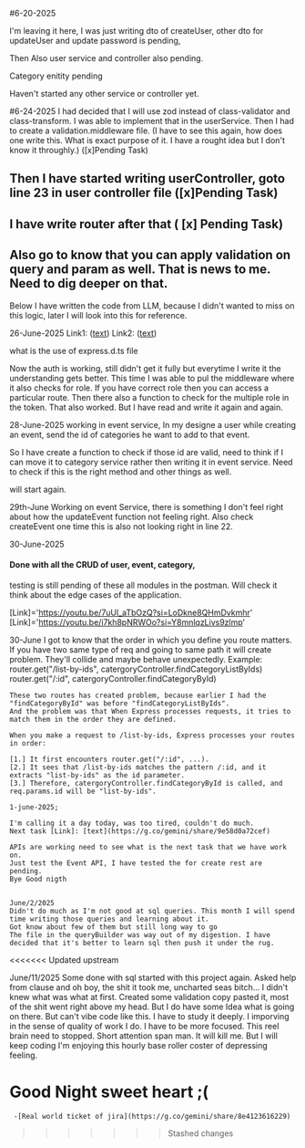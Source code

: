 #6-20-2025

I'm leaving it here, I was just writing dto of createUser, other dto for updateUser and update password is pending, 

Then Also user service and controller also pending.

Category enitity pending

Haven't started any other service or controller yet.

#6-24-2025
I had decided that I will use zod instead of class-validator and class-transform.
I was able to implement that in the userService.
Then I had to create a validation.middleware file. (I have to see this again, how does one write this. What is exact purpose of it. I have a rought idea but I don't know it throughly.) ([x]Pending Task)

## Then I have started writing userController, goto line 23 in user controller file  ([x]Pending Task)
## I have write router after that ( [x] Pending Task)
## Also go to know that you can apply validation on query and param as well. That is news to me. Need to dig deeper on that.

Below I have written the code from LLM, because I didn't wanted to miss on this logic, later I will look into this for reference.

26-June-2025
Link1: ([text](https://g.co/gemini/share/d4aad9afc242))
Link2: ([text](https://g.co/gemini/share/7e7447351801))

what is the use of express.d.ts file

Now the auth is working, still didn't get it fully but everytime I write it the understanding gets better. This time I was able to pul the middleware where it also checks for role. If you have correct role then you can access a particular route. 
Then there also a function to check for the multiple role in the token. 
That also worked. 
But I have read and write it again and again.


28-June-2025
working in event service, In my designe a user while creating an event, send the id of categories he want to add to that event.
 
 So I have create a function to check if those id are valid, need to think if I can move it to category service rather then writing it in event service. Need to check if this is the right method and other things as well.

 will start again.


29th-June
Working on event Service, there is something I don't feel right about how the updateEvent function not feeling right.
Also check createEvent one time this is also not looking right in line 22.

30-June-2025
#### Done with all the CRUD of user, event, category, 
testing is still pending of these all modules in the postman.
Will check it think about the edge cases of the application.


[Link]='https://youtu.be/7uUl_aTbOzQ?si=LoDkne8QHmDvkmhr'
[Link]='https://youtu.be/i7kh8pNRWOo?si=Y8mnlqzLivs9zlmp'


30-June
I got to know that the order in which you define you route matters.
If you have two same type of req and going to same path it will create problem. They'll collide and maybe behave unexpectedly.
Example:
    router.get("/list-by-ids", catergoryController.findCategoryListByIds)
    router.get("/:id", catergoryController.findCategoryById)

    These two routes has created problem, because earlier I had the "findCategoryById" was before "findCategoryListByIds".
    And the problem was that When Express processes requests, it tries to match them in the order they are defined.

    When you make a request to /list-by-ids, Express processes your routes in order:

    [1.] It first encounters router.get("/:id", ...).
    [2.] It sees that /list-by-ids matches the pattern /:id, and it extracts "list-by-ids" as the id parameter.
    [3.] Therefore, catergoryController.findCategoryById is called, and req.params.id will be "list-by-ids".

    1-june-2025;

    I'm calling it a day today, was too tired, couldn't do much.
    Next task [Link]: [text](https://g.co/gemini/share/9e58d0a72cef)

    APIs are working need to see what is the next task that we have work on.
    Just test the Event API, I have tested the for create rest are pending.
    Bye Good nigth


    June/2/2025
    Didn't do much as I'm not good at sql queries. This month I will spend time writing those queries and learning about it.
    Got know about few of them but still long way to go
    The file in the queryBuilder was way out of my digestion. I have decided that it's better to learn sql then push it under the rug.

<<<<<<< Updated upstream

June/11/2025
Some done with sql started with this project again. Asked help from clause and oh boy, the shit it took me, uncharted seas bitch... I didn't knew what was what at first. Created some validation copy pasted it, most of the shit went right above my head. But I do have some Idea what is going on there. But can't vibe code like this. I have to study it deeply. I imporving in the sense of quality of work I do. I have to be more focused. This reel brain need to stopped. Short attention span man. It will kill me. But I will keep coding I'm enjoying this hourly base roller coster of depressing feeling.

Good Night sweet heart ;(
=======
     -[Real world ticket of jira](https://g.co/gemini/share/8e4123616229)
>>>>>>> Stashed changes
